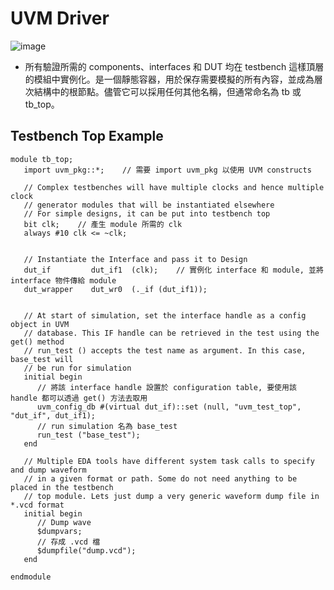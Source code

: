 # UVM Driver
![image](https://github.com/user-attachments/assets/adee9b11-c376-4b1c-94a3-b90b261e8178)  
* 所有驗證所需的 components、interfaces 和 DUT 均在 testbench 這樣頂層的模組中實例化。是一個靜態容器，用於保存需要模擬的所有內容，並成為層次結構中的根節點。儘管它可以採用任何其他名稱，但通常命名為 tb 或 tb_top。  
## Testbench Top Example
```
module tb_top;
   import uvm_pkg::*;    // 需要 import uvm_pkg 以使用 UVM constructs

   // Complex testbenches will have multiple clocks and hence multiple clock
   // generator modules that will be instantiated elsewhere
   // For simple designs, it can be put into testbench top
   bit clk;    // 產生 module 所需的 clk
   always #10 clk <= ~clk; 


   // Instantiate the Interface and pass it to Design
   dut_if         dut_if1  (clk);    // 實例化 interface 和 module, 並將 interface 物件傳給 module
   dut_wrapper    dut_wr0  (._if (dut_if1));


   // At start of simulation, set the interface handle as a config object in UVM
   // database. This IF handle can be retrieved in the test using the get() method
   // run_test () accepts the test name as argument. In this case, base_test will
   // be run for simulation
   initial begin
      // 將該 interface handle 設置於 configuration table, 要使用該 handle 都可以透過 get() 方法去取用
      uvm_config_db #(virtual dut_if)::set (null, "uvm_test_top", "dut_if", dut_if1);
      // run simulation 名為 base_test
      run_test ("base_test");
   end

   // Multiple EDA tools have different system task calls to specify and dump waveform
   // in a given format or path. Some do not need anything to be placed in the testbench
   // top module. Lets just dump a very generic waveform dump file in *.vcd format
   initial begin
      // Dump wave
      $dumpvars;
      // 存成 .vcd 檔
      $dumpfile("dump.vcd");
   end

endmodule
```
